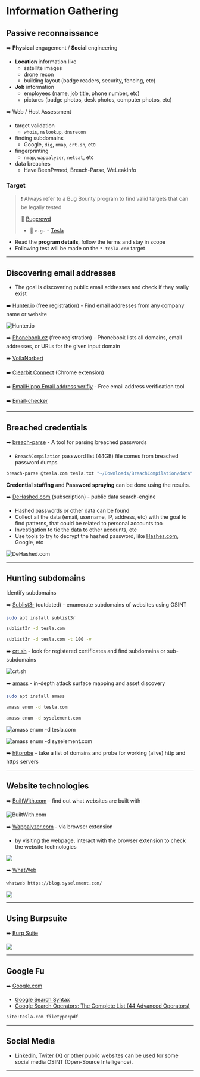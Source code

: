 # Information Gathering

## Passive reconnaissance

➡️ **Physical** engagement / **Social** engineering

- **Location** information like
  - satellite images
  - drone recon
  - building layout (badge readers, security, fencing, etc)
- **Job** information
  - employees (name, job title, phone number, etc)
  - pictures (badge photos, desk photos, computer photos, etc)



➡️ Web / Host Assessment

- target validation
  - `whois`, `nslookup`, `dnsrecon`
- finding subdomains
  - Google, `dig`, `nmap`, `crt.sh`, etc
- fingerprinting
  - `nmap`, `wappalyzer`, `netcat`, etc
- data breaches
  - HaveIBeenPwned, Breach-Parse, WeLeakInfo



### Target

> ❗ Always refer to a Bug Bounty program to find valid targets that can be legally tested
>
> 🔗 [Bugcrowd](https://bugcrowd.com/engagements)
>
> - 🧪  `e.g.` - [Tesla](https://bugcrowd.com/tesla)

- Read the **program details**, follow the terms and stay in scope
- Following test will be made on the `*.tesla.com` target

---

## Discovering email addresses

- The goal is discovering public email addresses and check if they really exist

➡️ [Hunter.io](https://hunter.io/domain-search) (free registration) - Find email addresses from any company name or website

![Hunter.io](.gitbook/assets/2024-07-02_20-03-06_537.png)

➡️ [Phonebook.cz](https://phonebook.cz/) (free registration) - Phonebook lists all domains, email addresses, or URLs for the given input domain

➡️ [VoilaNorbert](https://www.voilanorbert.com/)

➡️ [Clearbit Connect](https://clearbit.com/resources/tools/connect) (Chrome extension)

➡️ [EmailHippo Email address verifiy](https://tools.emailhippo.com/) - Free email address verification tool

➡️ [Email-checker](https://email-checker.net/)

---

## Breached credentials

➡️ [breach-parse](https://github.com/hmaverickadams/breach-parse) - A tool for parsing breached passwords

- `BreachCompilation` password list (44GB) file comes from breached password dumps

```bash
breach-parse @tesla.com tesla.txt "~/Downloads/BreachCompilation/data"
```

**Credential stuffing** and **Password spraying** can be done using the results.



➡️ [DeHashed.com](https://dehashed.com/) (subscription) - public data search-engine

- Hashed passwords or other data can be found
- Collect all the data (email, username, IP, address, etc) with the goal to find patterns, that could be related to personal accounts too
- Investigation to tie the data to other accounts, etc
- Use tools to try to decrypt the hashed password, like [Hashes.com](https://hashes.com/en/decrypt/hash), Google, etc

![DeHashed.com](.gitbook/assets/2024-07-02_20-30-23_539.png)

---

## Hunting subdomains

Identify subdomains 

➡️ [Sublist3r](https://github.com/aboul3la/Sublist3r) (outdated) - enumerate subdomains of websites using OSINT

```bash
sudo apt install sublist3r
```

```bash
sublist3r -d tesla.com

sublist3r -d tesla.com -t 100 -v
```



➡️ [crt.sh](https://crt.sh/) - look for registered certificates and find subdomains or sub-subdomains

![crt.sh](.gitbook/assets/2024-07-02_23-58-39_542.png)

➡️ [amass](https://github.com/owasp-amass/amass) - in-depth attack surface mapping and asset discovery

```bash
sudo apt install amass
```

```bash
amass enum -d tesla.com

amass enum -d syselement.com
```

![amass enum -d tesla.com](.gitbook/assets/2024-07-03_00-09-39_543.png)

![amass enum -d syselement.com](.gitbook/assets/2024-07-03_00-12-42_544.png)

➡️ [httprobe](https://github.com/tomnomnom/httprobe) - take a list of domains and probe for working (alive) http and https servers

---

## Website technologies

➡️ [BuiltWith.com](https://builtwith.com/) - find out what websites are built with

![BuiltWith.com](.gitbook/assets/2024-07-03_19-54-58_561.png)

➡️ [Wappalyzer.com](https://www.wappalyzer.com/) - via browser extension

- by visiting the webpage, interact with the browser extension to check the website technologies

![](.gitbook/assets/2024-07-03_20-14-16_570.png)

➡️ [WhatWeb](https://github.com/urbanadventurer/WhatWeb/)

```bash
whatweb https://blog.syselement.com/
```

![](.gitbook/assets/2024-07-03_20-17-06_571.png)

---

## Using Burpsuite

➡️ [Burp Suite](https://portswigger.net/burp/communitydownload)

![](.gitbook/assets/2024-07-03_20-25-14_572.png)

---

## Google Fu

➡️ [Google.com](https://www.google.com/)

- [Google Search Syntax](https://www.google.com/search?client=firefox-b-e&q=google+search+syntax)
- [Google Search Operators: The Complete List (44 Advanced Operators)](https://ahrefs.com/blog/google-advanced-search-operators/)

```bash
site:tesla.com filetype:pdf
```

---

## Social Media

- [Linkedin](https://www.linkedin.com/), [Twiter (X)](https://x.com/) or other public websites can be used for some social media OSINT (Open-Source Intelligence).

---



